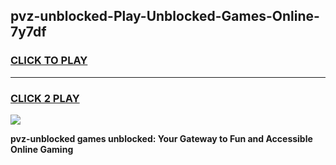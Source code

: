 
## pvz-unblocked-Play-Unblocked-Games-Online-7y7df
<h3>
<a href="https://premium76.site?title=pvz-unblocked&ref=25A">CLICK TO PLAY</a></h3>
<hr>

<h3>
<a href="https://premium76.site?title=pvz-unblocked&ref=25A">CLICK 2 PLAY</a>
  
</h3>

<a href="https://premium76.site?title=pvz-unblocked&ref=25A"><img src="https://clearcache.store/games.png"></a>


**pvz-unblocked games unblocked: Your Gateway to Fun and Accessible Online Gaming**
